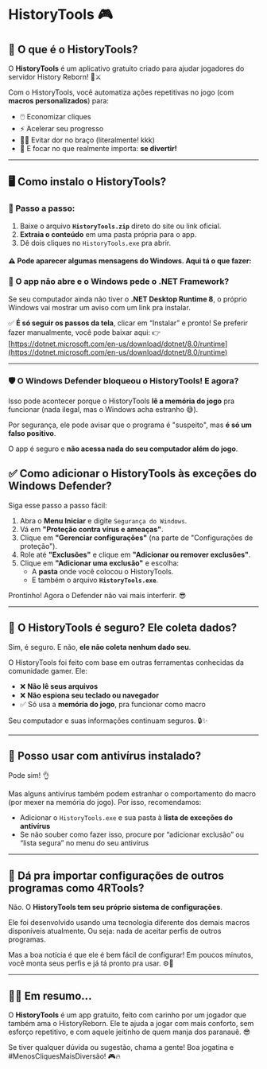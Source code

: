 # HistoryTools 🎮

## 🧠 O que é o HistoryTools?

O **HistoryTools** é um aplicativo gratuito criado para ajudar jogadores do servidor History Reborn! 🏰⚔️

Com o HistoryTools, você automatiza ações repetitivas no jogo (com **macros personalizados**) para:

- 🖱️ Economizar cliques
- ⚡ Acelerar seu progresso
- 💆‍♂️ Evitar dor no braço (literalmente! kkk)
- 🎯 E focar no que realmente importa: **se divertir!**

---

## 🖥️ Como instalo o HistoryTools?

### 👣 Passo a passo:

1. Baixe o arquivo **`HistoryTools.zip`** direto do site ou link oficial.
2. **Extraia o conteúdo** em uma pasta própria para o app.
3. Dê dois cliques no `HistoryTools.exe` pra abrir.

#### ⚠️ Pode aparecer algumas mensagens do Windows. Aqui tá o que fazer:

### 🔧 O app não abre e o Windows pede o .NET Framework?

Se seu computador ainda não tiver o **.NET Desktop Runtime 8**, o próprio Windows vai mostrar um aviso com um link pra instalar.

✅ **É só seguir os passos da tela**, clicar em “Instalar” e pronto!
Se preferir fazer manualmente, você pode baixar aqui:
👉 [https://dotnet.microsoft.com/en-us/download/dotnet/8.0/runtime](https://dotnet.microsoft.com/en-us/download/dotnet/8.0/runtime)

---

### 🛡️ O Windows Defender bloqueou o HistoryTools! E agora?

Isso pode acontecer porque o HistoryTools **lê a memória do jogo** pra funcionar (nada ilegal, mas o Windows acha estranho 😅).

Por segurança, ele pode avisar que o programa é "suspeito", mas **é só um falso positivo**.

O app é seguro e **não acessa nada do seu computador além do jogo**.

## ✅ Como adicionar o HistoryTools às exceções do Windows Defender?

Siga esse passo a passo fácil:

1. Abra o **Menu Iniciar** e digite `Segurança do Windows`.
2. Vá em **"Proteção contra vírus e ameaças"**.
3. Clique em **"Gerenciar configurações"** (na parte de "Configurações de proteção").
4. Role até **"Exclusões"** e clique em **"Adicionar ou remover exclusões"**.
5. Clique em **"Adicionar uma exclusão"** e escolha:
   - A **pasta** onde você colocou o HistoryTools.
   - E também o arquivo **`HistoryTools.exe`**.

Prontinho! Agora o Defender não vai mais interferir. 😎

---

## 🔐 O HistoryTools é seguro? Ele coleta dados?

Sim, é seguro. E não, **ele não coleta nenhum dado seu**.

O HistoryTools foi feito com base em outras ferramentas conhecidas da comunidade gamer. Ele:

- ❌ **Não lê seus arquivos**
- ❌ **Não espiona seu teclado ou navegador**
- ✅ Só usa a **memória do jogo**, pra funcionar como macro

Seu computador e suas informações continuam seguros. 🔒✨

---

## 🧪 Posso usar com antivírus instalado?

Pode sim! 👌

Mas alguns antivírus também podem estranhar o comportamento do macro (por mexer na memória do jogo). Por isso, recomendamos:

- Adicionar o `HistoryTools.exe` e sua pasta à **lista de exceções do antivírus**
- Se não souber como fazer isso, procure por “adicionar exclusão” ou “lista segura” no menu do seu antivírus

---

## 🔁 Dá pra importar configurações de outros programas como 4RTools?

Não. O **HistoryTools tem seu próprio sistema de configurações**.

Ele foi desenvolvido usando uma tecnologia diferente dos demais macros disponíveis atualmente. Ou seja: nada de aceitar perfis de outros programas.

Mas a boa notícia é que ele é bem fácil de configurar! Em poucos minutos, você monta seus perfis e já tá pronto pra usar. ⚙️🚀

---

## 🧙‍♂️ Em resumo...

O **HistoryTools** é um app gratuito, feito com carinho por um jogador que também ama o HistoryReborn.
Ele te ajuda a jogar com mais conforto, sem esforço repetitivo, e com aquele jeitinho de quem manja dos paranauê. 😎

Se tiver qualquer dúvida ou sugestão, chama a gente!
Boa jogatina e #MenosCliquesMaisDiversão! 🎮🔥

